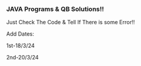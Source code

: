 ### JAVA Programs & QB Solutions!!

Just Check The Code & Tell If There is some Error!!

Add Dates:

1st-18/3/24

2nd-20/3/24  
